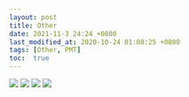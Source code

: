 ```yaml
---
layout: post
title: Other
date: 2021-11-3 24:24 +0800
last_modified_at: 2020-10-24 01:08:25 +0800
tags: [Other, PMT]
toc:  true
---
```

![](/file/2021-11-3/Other/1.png)
![](/file/2021-11-3/Other/2.png)
![](/file/2021-11-3/Other/3.png)
![](/file/2021-11-3/Other/4.png)